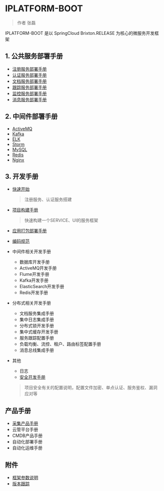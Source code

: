 # IPLATFORM-BOOT

>  作者 张磊

IPLATFORM-BOOT 是以 SpringCloud Brixton.RELEASE 为核心的微服务开发框架

## 1. 公共服务部署手册

* [注册服务部署手册](iplatform-common/DiscoveryService.md)
* [认证服务部署手册](iplatform-common/AuthService.md)
* [文档服务部署手册](iplatfrom-common/DfssService.md)
* [跟踪服务部署手册](iplatfrom-common/TraceService.md)
* [监控服务部署手册](iplatfrom-common/AdminService.md)
* [消息服务部署手册](iplatfrom-common/NotifyService.md)

## 2. 中间件部署手册

* [ActiveMQ](middleware/ActiveMQ.md)
* [Kafka](middleware/Kafka.md)
* [ELK](middleware/ELK.md)
* [Storm](middleware/Storm.md)
* [MySQL](middleware/MysQL.md)
* [Redis](middleware/Redis.md)
* [Nginx](Nginx.md)

## 3. 开发手册

* [快速开始](QuickStart.md) 

  > 注册服务、认证服务搭建

* [项目构建手册](YourFirstProject.md)

  > 快速构建一个SERVICE、UI的服务框架

* [应用打包部署手册](ProjectBuild.md)

* [编码规范](CodeStandards.md)

* 中间件相关开发手册

  * 数据库开发手册
  * ActiveMQ开发手册
  * Flume开发手册
  * Kafka开发手册
  * ElasticSearch开发手册
  * Redis开发手册

* 分布式相关开发手册

  * 文档服务集成手册
  * 集中日志集成手册
  * 分布式锁开发手册
  * 集中式缓存开发手册
  * 服务跟踪配置手册
  * 负载均衡、流控、租户、路由标签配置手册
  * 消息总线集成手册

* 其他

  * 日志
  * [安全开发手册](Security.md)

  > 项目安全有关的配置说明，配置文件加密、单点认证、服务鉴权、漏洞应对等

## 产品手册

- [采集产品手册](product/octopus/README.md)
- 云管平台手册
- CMDB产品手册
- 自动化部署手册
- 自动化运维手册

## 附件

* [框架参数说明](Properties.md)
* [版本跟踪](ChangeLog.md)

